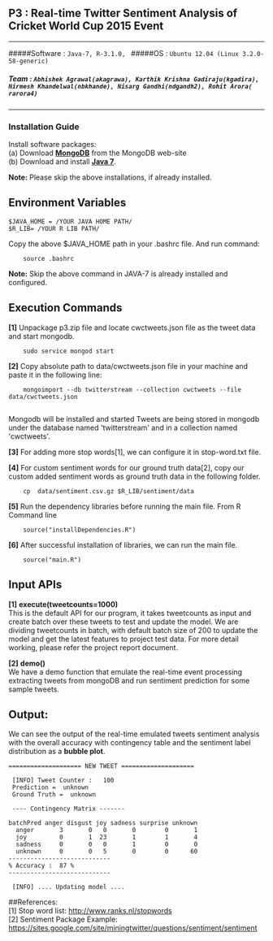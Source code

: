 ## P3 : Real-time Twitter Sentiment Analysis of Cricket World Cup 2015 Event
---
#####Software : `Java-7, R-3.1.0, `
#####OS : `Ubuntu 12.04 (Linux 3.2.0-58-generic)`
##### Team : `Abhishek Agrawal(akagrawa), Karthik Krishna Gadiraju(kgadira), Nirmesh Khandelwal(nbkhande), Nisarg Gandhi(ndgandh2), Rohit Arora( rarora4)`
 ---
### Installation Guide 

Install software packages:  
(a) Download [**MongoDB**](http://docs.mongodb.org/manual/tutorial/install-mongodb-on-ubuntu/) from the MongoDB web-site  
(b) Download and install [**Java 7**](http://java.com/en/download/).  

**Note:** Please skip the above installations, if already installed.  

## Environment Variables
```
$JAVA_HOME = /YOUR JAVA HOME PATH/
$R_LIB= /YOUR R LIB PATH/
```
Copy the above $JAVA_HOME path in your .bashrc file.
And run command:
```
    source .bashrc
```
**Note:** Skip the above command in JAVA-7 is already installed and configured.
## Execution Commands
**[1]** Unpackage p3.zip file and locate cwctweets.json file as the tweet data and start mongodb.
```
    sudo service mongod start
```
**[2]** Copy absolute path to data/cwctweets.json file in your machine and paste it in the following line: 
```
    mongoimport --db twitterstream --collection cwctweets --file data/cwctweets.json
    
```
Mongodb will be installed and started Tweets are being stored in mongodb under the database named 'twitterstream' and in a collection named 'cwctweets'.  

**[3]** For adding more stop words[1], we can configure it in stop-word.txt file. 

**[4]** For custom sentiment words for our ground truth data[2], copy our custom added sentiment words as ground truth data in the following folder.
```
    cp  data/sentiment.csv.gz $R_LIB/sentiment/data
```
**[5]** Run the dependency libraries before running the main file. From R Command line
```
    source("installDependencies.R")
```
**[6]** After successful installation of libraries, we can run the main file.
```
    source("main.R")
```

## Input APIs

**[1]** **execute(tweetcounts=1000)**   
This is the default API for our program, it takes tweetcounts as input and create batch over these tweets to test and update the model. We are dividing tweetcounts in batch, with default batch size of 200 to update the model and get the latest features to project test data. For more detail working, please refer the project report document.

**[2]** **demo()**  
We have a demo function that emulate the real-time event processing extracting tweets from mongoDB and run sentiment prediction for some sample tweets.

## Output: 
We can see the output of the real-time emulated tweets sentiment analysis with the overall accuracy with contingency table and the sentiment label distribution as a **bubble plot**.
```
==================== NEW TWEET ====================

 [INFO] Tweet Counter :   100 
 Prediction =  unknown  
 Ground Truth =  unknown 

 ---- Contingency Matrix ------- 
         
batchPred anger disgust joy sadness surprise unknown
  anger       3       0   0       0        0       1
  joy         0       1  23       1        1       4
  sadness     0       0   0       1        0       0
  unknown     0       0   5       0        0      60
----------------------------
% Accuracy :  87 % 
----------------------------

 [INFO] .... Updating model ....
```

##References:  
[1] Stop word list: http://www.ranks.nl/stopwords   
[2] Sentiment Package Example:   https://sites.google.com/site/miningtwitter/questions/sentiment/sentiment

